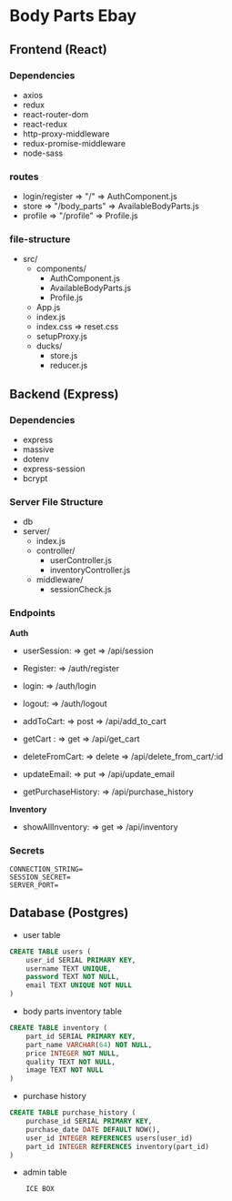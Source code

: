 # Body Parts Ebay

## Frontend (React)

### Dependencies
- axios
- redux
- react-router-dom
- react-redux
- http-proxy-middleware
- redux-promise-middleware
- node-sass

### routes

- login/register => "/" => AuthComponent.js
- store => "/body_parts" => AvailableBodyParts.js
- profile => "/profile" => Profile.js

### file-structure
- src/
    - components/
        - AuthComponent.js
        - AvailableBodyParts.js
        - Profile.js
    - App.js
    - index.js
    - index.css => reset.css
    - setupProxy.js
    - ducks/
        - store.js
        - reducer.js


## Backend (Express)

### Dependencies
- express
- massive
- dotenv
- express-session
- bcrypt

### Server File Structure
- db
- server/
    - index.js
    - controller/ 
        - userController.js
        - inventoryController.js
    - middleware/
        - sessionCheck.js

### Endpoints

**Auth**
- userSession: => get => /api/session
- Register: => /auth/register
- login: => /auth/login
- logout: => /auth/logout

- addToCart: => post => /api/add_to_cart
- getCart : => get => /api/get_cart
- deleteFromCart: => delete => /api/delete_from_cart/:id
- updateEmail: => put => /api/update_email
- getPurchaseHistory: => /api/purchase_history

**Inventory**
- showAllInventory: => get => /api/inventory

### Secrets
```text
CONNECTION_STRING=
SESSION_SECRET=
SERVER_PORT=
```

## Database (Postgres)

- user table
```sql
CREATE TABLE users (
    user_id SERIAL PRIMARY KEY,
    username TEXT UNIQUE,
    password TEXT NOT NULL,
    email TEXT UNIQUE NOT NULL
)
```

- body parts inventory table
```sql
CREATE TABLE inventory (
    part_id SERIAL PRIMARY KEY,
    part_name VARCHAR(64) NOT NULL,
    price INTEGER NOT NULL,
    quality TEXT NOT NULL,
    image TEXT NOT NULL
)
```
- purchase history
```sql
CREATE TABLE purchase_history (
    purchase_id SERIAL PRIMARY KEY,
    purchase_date DATE DEFAULT NOW(),
    user_id INTEGER REFERENCES users(user_id)
    part_id INTEGER REFERENCES inventory(part_id)
)
```
- admin table
```sql
    ICE BOX
```